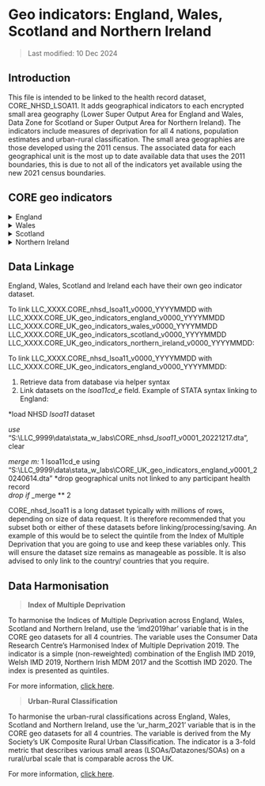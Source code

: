 # Geo indicators: England, Wales, Scotland and Northern Ireland

> Last modified: 10 Dec 2024

## Introduction
This file is intended to be linked to the health record dataset, CORE_NHSD_LSOA11. It adds geographical indicators to each encrypted small area geography (Lower Super Output Area for England and Wales, Data Zone for Scotland or Super Output Area for Northern Ireland). The indicators include measures of deprivation for all 4 nations, population estimates and urban-rural classification. The small area geographies are those developed using the 2011 census. The associated data for each geographical unit is the most up to date available data that uses the 2011 boundaries, this is due to not all of the indicators yet available using the new 2021 census boundaries. 

## CORE geo indicators

<details>
<summary>England</summary>

**1. Scale and Extent**

| **Dataset descriptor**                              | **Dataset-specific information**                                                                                                                                                                                                                               |
|-----------------------------------------------------|-----------------------------------------------------------------------------------------------------------------------------------------------------------------------------------------------------------------------------------------------------------------|
| **Name of dataset in TRE**                          | CORE_UK_geo_indicators_england_v0001_20240614                                                                                                                                                                                                                   |
| **Other name**                                      | UK geo indicators England                                                                                                                                                                                                                                     |
| **Owner**                                           | Office of National Statistics, GOV.UK, Consumer Data Research Centre, My Society                                                                                                                                                                                 |
| **Geographical coverage**                           | England                                                                                                                                                                                                                                                       |
| **Temporal coverage**                               | 2011-2020                                                                                                                                                                                                                                                     |
| **TRE temporal coverage**                           | 2011-2020                                                                                                                                                                                                                                                     |
| **Frequency of update**                             | Every few years                                                                                                                                                                                                                                                |
| **Date of last extract**                            | None                                                                                                                                                                                                                                                          |
| **Keywords**                                        | Deprivation, urban, rural, population estimate                                                                                                                                                                                                                   |
| **Short description**                               | This file is intended to be linked to the health record dataset, CORE_NHSD_LSOA1. It adds geographical indicators to each encrypted small area geography (Lower Super Output Area for England and Wales, Data Zone for Scotland or Super Output Area for Northern Ireland). The indicators include measures of deprivation for all 4 nations, population estimates and urban-rural classification. The small area geographies are those developed using the 2011 census. The associated data for each geographical unit is the most up to date available data that uses the 2011 boundaries, this is due to not all of the indicators yet available using the new 2021 census boundaries.  |
| **DOI**                                             | None                                                                                                                                                                                                                                                          |
| **Data resolution**                                 | Lower Super Output Area code (2011)                                                                                                                                                                                                                           |
| **Number of variables**                             | 15                                                                                                                                                                                                                                                            |
| **Number of participants**                          | None                                                                                                                                                                                                                                                          |
| **Number of observations**                          | 32,844                                                                                                                                                                                                                                                        |
| **Version**                                         | 1                                                                                                                                                                                                                                                             |
| **Key link**                                        | [English Indices of Deprivation 2019](https://www.gov.uk/government/statistics/english-indices-of-deprivation-2019); [Consumer Data Research Centre’s Harmonised Index](https://data.cdrc.ac.uk/dataset/index-multiple-deprivation-imd); [ONS population estimates](https://www.ons.gov.uk/peoplepopulationandcommunity/populationandmigration/populationestimates/datasets/lowersuperoutputareamidyearpopulationestimates); [GOV.UK Urban/rural classification](https://www.gov.uk/government/statistics/2011-rural-urban-classification); [My Society harmonised Urban/rural classification](https://pages.mysociety.org/uk_ruc/analysis/background_and_analysis.html) |
| **Specific restrictions to data use**               | None                                                                                                                                                                                                                                                          |


**2. Variables**

|**Variable Group**|**Variable**|**Description**|**Source**|**Date range of data**|
|:---:|:---:|:---:|:---:|:---:|
|**Geographical**|lsoa11cd_e|Lower Super Output Area code (2011)|Office of National Statistics|2011|
|**Geographical**|country|Country within the United Kingdom|Office of National Statistics|2011|
|**Geographical**|RGN11NM|Region within England|Office of National Statistics|2011|
**Deprivation**|imd2029eng|English indices of deprivation 2019, presented as quintiles, 1=most deprived, 5=least deprived.|[GOV.UK](https://www.gov.uk/government/statistics/english-indices-of-deprivation-2019)|2019|
|**Deprivation**|imd2019eng_income|English indices of deprivation 2019, Income, presented as quintiles. 1= lowest income, 5= highest income.|[GOV.UK](https://www.gov.uk/government/statistics/english-indices-of-deprivation-2019)|2019|
|**Deprivation**|imd2019eng_employment|English indices of deprivation 2019, Employment, presented as quintiles. 1=highest unemployment, 5= lowest unemployment.|[GOV.UK](https://www.gov.uk/government/statistics/english-indices-of-deprivation-2019)|2019|
|**Deprivation**|imd2019eng_education|English indices of deprivation 2019, Education, presented as quintiles. 1= lowest education and skills, 5= highest education and skills.|[GOV.UK](https://www.gov.uk/government/statistics/english-indices-of-deprivation-2019)|2019|
|**Deprivation**|imd2019eng_health|English indices of deprivation 2019, Health, presented as quintiles. 1= high health deprivation, 5= low health deprivation.|[GOV.UK](https://www.gov.uk/government/statistics/english-indices-of-deprivation-2019)|2019|
|**Deprivation**|imd2019eng_crime|English indices of deprivation 2019, Crime, presented as quintiles. 1= high crime rates, 5= low crime rates.|[GOV.UK](https://www.gov.uk/government/statistics/english-indices-of-deprivation-2019)|2019|
|**Deprivation**|imd2019eng_barriers|English indices of deprivation 2019, Barriers to Housing and Services, presented as quintiles. 1= high barriers, 5= low barriers.|[GOV.UK](https://www.gov.uk/government/statistics/english-indices-of-deprivation-2019)|2019|
|**Deprivation**|imd2019eng_environment|English indices of deprivation 2019, Environment, presented as quintiles. 1= low quality environment, 5= high quality environment.|[GOV.UK](https://www.gov.uk/government/statistics/english-indices-of-deprivation-2019)|2019|
|**Deprivation**|Imd2019har<sup>1</sup>|Consumer Data Research Centre’s Harmonised Index of Multiple Deprivation 2019, presented as quintiles. 1=most deprived, 5=least deprived. |[Consumer Data Research Centre](https://data.cdrc.ac.uk/dataset/index-multiple-deprivation-imd)|2019 (English IMD), 2019 (Welsh IMD), 2017 (Northern Irish MDM), 2020   (Scottish IMD)|
|**Population Estimate**|MPE_eng_2020|Mid-year (30 June) estimates of the usual resident population for Lower layer Super Output Areas (LSOAs) in England. 5 categories: <1200, 1200-1500, 1500-1600, 1600-1800 and >1800.|[Office for National Statistics](https://www.ons.gov.uk/peoplepopulationandcommunity/populationandmigration/populationestimates/datasets/lowersuperoutputareamidyearpopulationestimates)|2020|
|**Urban-Rural Indicator**|ur_eng_wal_2011|2011 Rural Urban Classification for England. 1= Urban major conurbation, 2= Urban minor conurbation, 3= Urban city and town, 4= Rural town and fringe, 5= Rural village and dispersed.|[GOV.UK](https://www.gov.uk/government/statistics/2011-rural-urban-classification)|2011|
|**Urban-Rural Indicator**|ur_harm_2021<sup>2</sup>|2021 UK Composite Rural Urban Classification. 1= Urban, 2= Rural, 3= More Rural. |[My Society](https://pages.mysociety.org/uk_ruc/analysis/background_and_analysis.html)|2011 (England and Wales), 2016 (Scotland), 2015 (Northern Ireland)|

<sup>1</sup> Citation if using the variable: Parsons, Alex (2021), UK Rural/Urban measures, https://github.com/mysociety/uk_ruc

<sup>2</sup> Citation if using the variable: Consumer Data Research Centre (2019), DOI: 10.20390/enginddepriv2015
</details>

<details>
<summary>Wales</summary>

**1. Scale and Extent**

| **Dataset descriptor**                              | **Dataset-specific information**                                                                                                                                                                                                                               |
|-----------------------------------------------------|-----------------------------------------------------------------------------------------------------------------------------------------------------------------------------------------------------------------------------------------------------------------|
| **Name of dataset in TRE**                          | CORE_UK_geo_indicators_wales_v0001_20240614                                                                                                                                                                                                                     |
| **Other name**                                      | UK geo indicators Wales                                                                                                                                                                                                                                      |
| **Owner**                                           | Office of National Statistics, GOV.UK, Consumer Data Research Centre, My Society                                                                                                                                                                                 |
| **Geographical coverage**                           | Wales                                                                                                                                                                                                                                                         |
| **Temporal coverage**                               | 2011-2020                                                                                                                                                                                                                                                     |
| **TRE temporal coverage**                           | 2011-2020                                                                                                                                                                                                                                                     |
| **Frequency of update**                             | Every few years                                                                                                                                                                                                                                                |
| **Date of last extract**                            | None                                                                                                                                                                                                                                                          |
| **Keywords**                                        | Deprivation, urban, rural, population estimate                                                                                                                                                                                                                   |
| **Short description**                               | This file is intended to be linked to the health record dataset, CORE_NHSD_LSOA1. It adds geographical indicators to each encrypted small area geography (Lower Super Output Area for England and Wales, Data Zone for Scotland or Super Output Area for Northern Ireland). The indicators include measures of deprivation for all 4 nations, population estimates and urban-rural classification. The small area geographies are those developed using the 2011 census. The associated data for each geographical unit is the most up to date available data that uses the 2011 boundaries, this is due to not all of the indicators yet available using the new 2021 census boundaries.  |
| **DOI**                                             | None                                                                                                                                                                                                                                                          |
| **Data resolution**                                 | Lower Super Output Area code (2011)                                                                                                                                                                                                                           |
| **Number of variables**                             | 15                                                                                                                                                                                                                                                            |
| **Number of participants**                          | None                                                                                                                                                                                                                                                          |
| **Number of observations**                          | 1,909                                                                                                                                                                                                                                                        |
| **Version**                                         | 1                                                                                                                                                                                                                                                             |
| **Key link**                                        | [Welsh Index of Multiple Deprivation](https://www.gov.wales/welsh-index-multiple-deprivation); [Consumer Data Research Centre’s Harmonised Index](https://data.cdrc.ac.uk/dataset/index-multiple-deprivation-imd); [ONS population estimates](https://www.ons.gov.uk/peoplepopulationandcommunity/populationandmigration/populationestimates/datasets/lowersuperoutputareamidyearpopulationestimates); [GOV.UK Urban/rural classification](https://www.gov.uk/government/statistics/2011-rural-urban-classification); [My Society harmonised Urban/rural classification](https://pages.mysociety.org/uk_ruc/analysis/background_and_analysis.html) |
| **Specific restrictions to data use**               | None                                                                                                                                                                                                                                                          |



**2. Variables**
|**Variable Group**|**Variable**|**Description**|**Source**|**Date range of data**|
|:---:|:---:|:---:|:---:|:---:|
|**Geographical**|lsoa11cd_e|Lower Super Output Area code (2011)|Office of National Statistics|2011|
|**Geographical**|country|Country within the United Kingdom|Office of National Statistics|2011|
|**Deprivation**|imd2019wal|Welsh Index of Multiple Deprivation 2019, presented as quintiles. 1= most deprived, 5= least deprived.|[GOV.WALES](https://www.gov.wales/welsh-index-multiple-deprivation)|2019|
|**Deprivation**|imd2019wal_income|Welsh Index of Multiple Deprivation 2019, Income, presented as quintiles. 1= lowest income, 5= highest income.|[GOV.WALES](https://www.gov.wales/welsh-index-multiple-deprivation)|2019|
|**Deprivation**|imd2019wal_employment|Welsh Index of Multiple Deprivation 2019, Employment, presented as quintiles. 1= highest unemployment, 5= lowest unemployment.|[GOV.WALES](https://www.gov.wales/welsh-index-multiple-deprivation)|2019|
|**Deprivation**|imd2019wal_education|Welsh Index of Multiple Deprivation 2019, Education, presented as quintiles. 1= lowest education, 5= highest education.|[GOV.WALES](https://www.gov.wales/welsh-index-multiple-deprivation)|2019|
|**Deprivation**|imd2019wal_health|Welsh Index of Multiple Deprivation 2019, Health, presented as quintiles. 1= high health deprivation, 5= low health deprivation.|[GOV.WALES](https://www.gov.wales/welsh-index-multiple-deprivation)|2019|
|**Deprivation**|imd2019wal_safety|Welsh Index of Multiple Deprivation 2019, Community Safety, presented as quintiles. 1= low community safety, 5= high community safety.|[GOV.WALES](https://www.gov.wales/welsh-index-multiple-deprivation)|2019|
|**Deprivation**|imd2019wal_services|Welsh Index of Multiple Deprivation 2019, Access to Services, presented as quintiles. 1= Strong access, 5= Weak access.|[GOV.WALES](https://www.gov.wales/welsh-index-multiple-deprivation)|2019|
|**Deprivation**|imd2019wal_environment|Welsh Index of Multiple Deprivation 2019, Physical Environment, presented as quintiles. 1= low quality environment, 5= high quality environment.|[GOV.WALES](https://www.gov.wales/welsh-index-multiple-deprivation)|2019|
|**Deprivation**|imd2019wal_housing|Welsh Index of Multiple Deprivation 2019, Housing, presented as quintiles. 1= low quality housing, 5= high quality.|[GOV.WALES](https://www.gov.wales/welsh-index-multiple-deprivation)|2019|
|**Deprivation**|Imd2019har<sup>1</sup>|Consumer Data Research Centre’s Harmonised Index of Multiple Deprivation 2019, presented as quintiles. 1= most deprived, 5= least deprived.|[Consumer Data Research Centre](https://data.cdrc.ac.uk/dataset/index-multiple-deprivation-imd)|2019 (English IMD), 2019 (Welsh IMD), 2017 (Northern Irish MDM), 2020   (Scottish IMD)|
|**Population Estimate**|MPE_wal_2020|Mid-year (30 June) estimates of the usual resident population for Lower layer Super Output Areas (LSOAs) in England and Wales. 5 categories: <1200, 1200-1500, 1500-1600, 1600-1800 and >1800.|[Office for National Statistics](https://www.ons.gov.uk/peoplepopulationandcommunity/populationandmigration/populationestimates/datasets/lowersuperoutputareamidyearpopulationestimates)|2020|
|**Urban-Rural Indicator**|ur_eng_wal_2011|2011 Rural Urban Classification for England. 1= Urban major conurbation, 2= Urban minor conurbation, 3= Urban city and town, 4= Rural town and fringe, 5= Rural village and dispersed.|[GOV.UK](https://www.gov.uk/government/statistics/2011-rural-urban-classification)|2011|
|**Urban-Rural Indicator**|ur_harm_2021 <sup>2</sup>|2021 UK Composite Rural Urban Classification. 1= Urban, 2= Rural, 3= More Rural|[My Society](https://pages.mysociety.org/uk_ruc/analysis/background_and_analysis.html)|2011 (England and Wales), 2016 (Scotland), 2015 (Northern Ireland)|

<sup>1</sup> Citation if using the variable: Parsons, Alex (2021), UK Rural/Urban measures, https://github.com/mysociety/uk_ruc

<sup>2</sup> Citation if using the variable: Consumer Data Research Centre (2019), DOI: 10.20390/enginddepriv2015
</details>


<details>
<summary>Scotland</summary>

**1. Scale and Extent**

| **Dataset descriptor**                              | **Dataset-specific information**                                                                                                                                                                                                                               |
|-----------------------------------------------------|-----------------------------------------------------------------------------------------------------------------------------------------------------------------------------------------------------------------------------------------------------------------|
| **Name of dataset in TRE**                          | CORE_UK_geo_indicators_scotland_v0001_20240614                                                                                                                                                                                                                  |
| **Other name**                                      | UK geo indicators Scotland                                                                                                                                                                                                                                    |
| **Owner**                                           | Office of National Statistics, GOV.UK, Consumer Data Research Centre, My Society                                                                                                                                                                                 |
| **Geographical coverage**                           | Scotland                                                                                                                                                                                                                                                       |
| **Temporal coverage**                               | 2011-2020                                                                                                                                                                                                                                                     |
| **TRE temporal coverage**                           | 2011-2020                                                                                                                                                                                                                                                     |
| **Frequency of update**                             | Every few years                                                                                                                                                                                                                                                |
| **Date of last extract**                            | None                                                                                                                                                                                                                                                          |
| **Keywords**                                        | Deprivation, urban, rural, population estimate                                                                                                                                                                                                                   |
| **Short description**                               | This file is intended to be linked to the health record dataset, CORE_NHSD_LSOA1. It adds geographical indicators to each encrypted small area geography (Lower Super Output Area for England and Wales, Data Zone for Scotland or Super Output Area for Northern Ireland). The indicators include measures of deprivation for all 4 nations, population estimates and urban-rural classification. The small area geographies are those developed using the 2011 census. The associated data for each geographical unit is the most up to date available data that uses the 2011 boundaries, this is due to not all of the indicators yet available using the new 2021 census boundaries.  |
| **DOI**                                             | None                                                                                                                                                                                                                                                          |
| **Data resolution**                                 | Data Zones (2011)                                                                                                                                                                                                                                             |
| **Number of variables**                             | 14                                                                                                                                                                                                                                                            |
| **Number of participants**                          | None                                                                                                                                                                                                                                                          |
| **Number of observations**                          | 6,976                                                                                                                                                                                                                                                        |
| **Version**                                         | 1                                                                                                                                                                                                                                                             |
| **Key link**                                        | [Scottish Index of Multiple Deprivation 2020](https://www.gov.scot/collections/scottish-index-of-multiple-deprivation-2020/); [Consumer Data Research Centre’s Harmonised Index](https://data.cdrc.ac.uk/dataset/index-multiple-deprivation-imd); [National Records of Scotland population estimates](https://www.nrscotland.gov.uk/statistics-and-data/statistics/statistics-by-theme/population/population-estimates/mid-year-population-estimates/mid-2021); [GOV.SCOT Urban/rural classification](https://www.gov.scot/publications/scottish-government-urban-rural-classification-2020/pages/3/); [My Society harmonised Urban/rural classification](https://pages.mysociety.org/uk_ruc/analysis/background_and_analysis.html) |
| **Specific restrictions to data use**               | None                                                                                                                                                                                                                                                          |


**2. Variables**

|**Variable Group**|**Variable**|**Description**|**Source**|**Date range of data**|
|:---:|:---:|:---:|:---:|:---:|
|**Geographical**|dz11cd_e|Data Zones (2011)|GOV.UK|2011|
|**Geographical**|country|Country within the United Kingdom|GOV.SCOT|2011|
|**Deprivation**|imd2020scot|Scottish Index of Multiple Deprivation 2019, presented as quintiles. 1= most deprived, 5= least deprived.|[GOV.SCOT](https://www.gov.scot/collections/scottish-index-of-multiple-deprivation-2020/)|2020|
|**Deprivation**|imd2020scot_income|Scottish Index of Multiple Deprivation 2019, Income, presented as quintiles. 1= lowest income, 5= highest income.|[GOV.SCOT](https://www.gov.scot/collections/scottish-index-of-multiple-deprivation-2020/)|2020|
|**Deprivation**|imd2020scot_employment|Scottish Index of Multiple Deprivation 2019, Employment, presented as quintiles. 1= highest unemployment, 5= lowest unemployment.|[GOV.SCOT](https://www.gov.scot/collections/scottish-index-of-multiple-deprivation-2020/)|2020|
|**Deprivation**|imd2020scot_education|Scottish Index of Multiple Deprivation 2019, Education, presented as quintiles. 1= lowest education, 5= highest education.|[GOV.SCOT](https://www.gov.scot/collections/scottish-index-of-multiple-deprivation-2020/)|2020|
|**Deprivation**|imd2020scot_health|Scottish Index of Multiple Deprivation 2019, Health, presented as quintiles. 1= high health deprivation, 5= low health deprivation.|[GOV.SCOT](https://www.gov.scot/collections/scottish-index-of-multiple-deprivation-2020/)|2020|
|**Deprivation**|imd2020scot_access|Scottish Index of Multiple Deprivation 2019, Access to Services, presented as quintiles. 1= strong access, 5= weak access.|[GOV.SCOT](https://www.gov.scot/collections/scottish-index-of-multiple-deprivation-2020/)|2020|
|**Deprivation**|imd2020scot_crime|Scottish Index of Multiple Deprivation 2019, Crime, presented as quintiles. 1= high crime rates, 5= low crime rates.|[GOV.SCOT](https://www.gov.scot/collections/scottish-index-of-multiple-deprivation-2020/)|2020|
|**Deprivation**|imd2020scot_housing|Scottish Index of Multiple Deprivation 2019, Housing, presented as quintiles. 1= low quality housing, 5= high quality.|[GOV.SCOT](https://www.gov.scot/collections/scottish-index-of-multiple-deprivation-2020/)|2020|
|**Deprivation**|imd2019har<sup>1</sup> |Consumer Data Research Centre’s Harmonised Index of Multiple Deprivation 2019, presented as quintiles. 1= most deprived, 5= least deprived.|[Consumer Data Research Centre](https://data.cdrc.ac.uk/dataset/index-multiple-deprivation-imd)|2019 (English IMD), 2019 (Welsh IMD), 2017 (Northern Irish MDM), 2020 (Scottish IMD)|
|**Population Estimate**|MPE_scot_2021|Mid-year (30 June) estimates of the usual resident population for Data Zones (2011) in Scotland. 5 categories: <1200, 1200-1500, 1500-1600, 1600-1800 and >1800.|[National Records of Scotland](https://www.nrscotland.gov.uk/statistics-and-data/statistics/statistics-by-theme/population/population-estimates/mid-year-population-estimates/mid-2021)|2021|
|**Urban-Rural Indicator**|ur_scot_2020|Scottish Government Urban Rural Classification 2020. 1= Large Urban Areas, 2=Other Urban Areas, 3= Accessible Amall Towns, 4= Remote Small Towns, 5= Accessible Rural Areas, 6= Remote Rural Areas.|[GOV.SCOT](https://www.gov.scot/publications/scottish-government-urban-rural-classification-2020/pages/3/)|2020|
|**Urban-Rural Indicator**|ur_harm_2021<sup>2</sup>|2021 UK Composite Rural Urban Classification. 1= Urban, 2= Rural, 3= More Rural.|[My Society](https://pages.mysociety.org/uk_ruc/analysis/background_and_analysis.html)|2011 (England and Wales), 2016 (Scotland), 2015 (Northern Ireland)|

<sup>1</sup> Citation if using the variable: Parsons, Alex (2021), UK Rural/Urban measures, https://github.com/mysociety/uk_ruc

<sup>2</sup> Citation if using the variable: Consumer Data Research Centre (2019), DOI: 10.20390/enginddepriv2015
</details>

<details>
<summary>Northern Ireland</summary>

**1. Scale and Extent**

| **Dataset descriptor**                              | **Dataset-specific information**                                                                                                                                                                                                                               |
|-----------------------------------------------------|-----------------------------------------------------------------------------------------------------------------------------------------------------------------------------------------------------------------------------------------------------------------|
| **Name of dataset in TRE**                          | CORE_UK_geo_indicators_northern_ireland_v0001_20240614                                                                                                                                                                                                                     |
| **Other name**                                      | UK geo indicators Northern Ireland                                                                                                                                                                                                                                      |
| **Owner**                                           | Office of National Statistics, GOV.UK, Consumer Data Research Centre, My Society                                                                                                                                                                                 |
| **Geographical coverage**                           | Northern Ireland                                                                                                                                                                                                                                                         |
| **Temporal coverage**                               | 2011-2020                                                                                                                                                                                                                                                     |
| **TRE temporal coverage**                           | 2011-2020                                                                                                                                                                                                                                                     |
| **Frequency of update**                             | Every few years                                                                                                                                                                                                                                                |
| **Date of last extract**                            | None                                                                                                                                                                                                                                                          |
| **Keywords**                                        | Deprivation, urban, rural, population estimate                                                                                                                                                                                                                   |
| **Short description**                               | This file is intended to be linked to the health record dataset, CORE_NHSD_LSOA1. It adds geographical indicators to each encrypted small area geography (Lower Super Output Area for England and Wales, Data Zone for Scotland or Super Output Area for Northern Ireland). The indicators include measures of deprivation for all 4 nations, population estimates and urban-rural classification. The small area geographies are those developed using the 2011 census. The associated data for each geographical unit is the most up to date available data that uses the 2011 boundaries, this is due to not all of the indicators yet available using the new 2021 census boundaries.  |
| **DOI**                                             | None                                                                                                                                                                                                                                                          |
| **Data resolution**                                 | Super Output Areas (2011)                                                                                                                                                                                                                                             |
| **Number of variables**                             | 14                                                                                                                                                                                                                                                            |
| **Number of participants**                          | None                                                                                                                                                                                                                                                          |
| **Number of observations**                          | 890                                                                                                                                                                                                                                                        |
| **Version**                                         | 1                                                                                                                                                                                                                                                             |
| **Key link**                                        | [Super Output Areas](https://www.nisra.gov.uk/support/output-geography-census-2011/super-output-areas); [Consumer Data Research Centre’s Harmonised Index](https://data.cdrc.ac.uk/dataset/index-multiple-deprivation-imd); [Northern Ireland Statistics and Research Agency population estimates](https://www.nisra.gov.uk/publications/2020-mid-year-population-estimates-small-areas); [Northern Ireland Statistics and Research Agency Urban/rural classification](https://www.nisra.gov.uk/publications/settlement-2015-documentation); [My Society harmonised Urban/rural classification](https://pages.mysociety.org/uk_ruc/analysis/background_and_analysis.html) |
| **Specific restrictions to data use**               | None                                                                                                                                                                                                                                                          |


**2. Variables**

|**Variable Group**|**Variable**|**Description**|**Source**|**Date range of data**|
|:---:|:---:|:---:|:---:|:---:|
|**Geographical**|soa11cd_e|Super Output Areas (2011)|[NISRA](https://www.nisra.gov.uk/support/output-geography-census-2011/super-output-areas)|2011|
|**Geographical**|country|Country within the United Kingdom|[NISRA](https://www.nisra.gov.uk/support/output-geography-census-2011/super-output-areas)|2011|
|**Deprivation**|imd2017ir|Northern Ireland Multiple Deprivation Measure 2017, presented as quintiles. 1= most deprived, 5= least deprived.|[NISRA](https://www.nisra.gov.uk/statistics/deprivation/northern-ireland-multiple-deprivation-measure-2017-nimdm2017)|2017|
|**Deprivation**|imd2017ir_income|Northern Ireland Multiple Deprivation Measure 2017, Income, presented as quintiles. 1= lowest income, 5= highest income.|[NISRA](https://www.nisra.gov.uk/statistics/deprivation/northern-ireland-multiple-deprivation-measure-2017-nimdm2017)|2017|
|**Deprivation**|imd2017ir_employment|Northern Ireland Multiple Deprivation Measure 2017, Employment, presented as quintiles. 1= highest unemployment, 5= lowest unemployment.|[NISRA](https://www.nisra.gov.uk/statistics/deprivation/northern-ireland-multiple-deprivation-measure-2017-nimdm2017)|2017|
|**Deprivation**|imd2017ir_education|Northern Ireland Multiple Deprivation Measure 2017, Education, presented as quintiles. 1= lowest education, 5= highest education.|[NISRA](https://www.nisra.gov.uk/statistics/deprivation/northern-ireland-multiple-deprivation-measure-2017-nimdm2017)|2017|
|**Deprivation**|imd2017ir_ health|Northern Ireland Multiple Deprivation Measure 2017, Health, presented as quintiles. 1= high health deprivation, 5= low health deprivation.|[NISRA](https://www.nisra.gov.uk/statistics/deprivation/northern-ireland-multiple-deprivation-measure-2017-nimdm2017)|2017|
|**Deprivation**|imd2017ir_access|Northern Ireland Multiple Deprivation Measure 2017, Access to Services, presented as quintiles. 1= strong access, 5= weak access.|[NISRA](https://www.nisra.gov.uk/statistics/deprivation/northern-ireland-multiple-deprivation-measure-2017-nimdm2017)|2017|
|**Deprivation**|imd2017ir_crime|Northern Ireland Multiple Deprivation Measure 2017, presented as quintiles. 1= high crime rates, 5= low crime rates.|[NISRA](https://www.nisra.gov.uk/statistics/deprivation/northern-ireland-multiple-deprivation-measure-2017-nimdm2017)|2017|
|**Deprivation**|imd2017ir_environment|Northern Ireland Multiple Deprivation Measure 2017, presented as quintiles. 1= low quality environment, 5= high quality environment.|[NISRA](https://www.nisra.gov.uk/statistics/deprivation/northern-ireland-multiple-deprivation-measure-2017-nimdm2017)|2017|
|**Deprivation**|imd2019har<sup>1</sup>|Consumer Data Research Centre’s Harmonised Index of Multiple Deprivation 2019, presented as quintiles. 1= most deprived, 5= least deprived.|[Consumer Data Research Centre](https://data.cdrc.ac.uk/dataset/index-multiple-deprivation-imd)|2019 (English IMD), 2019 (Welsh IMD), 2017 (Northern Irish MDM), 2020 (Scottish IMD)|
|**Population Estimate**|MPE_ire_2020|Mid-year (30 June) estimates of the usual resident population for Super Output Areas (2011) in Northern Ireland. 5 categories: <1200, 1200-1500, 1500-1600, 1600-1800 and >1800.|[NISRA](https://www.nisra.gov.uk/publications/2020-mid-year-population-estimates-small-areas)|2020|
|**Urban-Rural Indicator**|ur_ire_2015|Settlement classification 2015. 1=Urban, 2= Mixed urban/rural, 3= Rural|[NISRA](https://www.nisra.gov.uk/publications/settlement-2015-documentation)|2015|
|**Urban-Rural Indicator**|ur_harm_2021<sup>2</sup>|2021 UK Composite Rural Urban Classification. 1= Urban, 2= Rural, 3= More Rural.|[My Society](https://pages.mysociety.org/uk_ruc/analysis/background_and_analysis.html)|2011 (England and Wales), 2016 (Scotland), 2015 (Northern Ireland)|

<sup>1</sup> Citation if using the variable: Parsons, Alex (2021), UK Rural/Urban measures, https://github.com/mysociety/uk_ruc

<sup>2</sup> Citation if using the variable: Consumer Data Research Centre (2019), DOI: 10.20390/enginddepriv2015
</details>  




## Data Linkage
England, Wales, Scotland and Ireland each have their own geo indicator dataset.

To link LLC_XXXX.CORE_nhsd_lsoa11_v0000_YYYYMMDD with
LLC_XXXX.CORE_UK_geo_indicators_england_v0000_YYYYMMDD 
LLC_XXXX.CORE_UK_geo_indicators_wales_v0000_YYYYMMDD 
LLC_XXXX.CORE_UK_geo_indicators_scotland_v0000_YYYYMMDD 
LLC_XXXX.CORE_UK_geo_indicators_northern_ireland_v0000_YYYYMMDD:

To link LLC_XXXX.CORE_nhsd_lsoa11_v0000_YYYYMMDD with 
LLC_XXXX.CORE_UK_geo_indicators_england_v0000_YYYYMMDD:

1. Retrieve data from database via helper syntax
2. Link datasets on the *lsoa11cd_e* field. Example of STATA syntax linking to England:

*load NHSD *lsoa11* dataset

*use* “S:\LLC_9999\data\stata_w_labs\CORE_nhsd_*lsoa11*_v0001_20221217.dta”, clear

*merge m:* 1 lsoa11cd_e using
“S:\LLC_9999\data\stata_w_labs\CORE_UK_geo_indicators_england_v0001_20240614.dta”
*drop geographical units not linked to any participant health record  
*drop if* _merge ** 2

CORE_nhsd_lsoa11 is a long dataset typically with millions of rows, depending on size of data request. It is therefore recommended that you subset both or either of these datasets before linking/processing/saving. An example of this would be to select the quintile from the Index of Multiple Deprivation that you are going to use and keep these variables only. This will ensure the dataset size remains as manageable as possible. It is also advised to only link to the country/ countries that you require.


## Data Harmonisation

>**Index of Multiple Deprivation**

To harmonise the Indices of Multiple Deprivation across England, Wales, Scotland and Northern Ireland, use the ‘imd2019har’ variable that is in the CORE geo datasets for all 4 countries. The variable uses the Consumer Data Research Centre’s Harmonised Index of Multiple Deprivation 2019. The indicator is a simple (non-reweighted) combination of the English IMD 2019, Welsh IMD 2019, Northern Irish MDM 2017 and the Scottish IMD 2020. The index is presented as quintiles. 

For more information, [click here](https://data.cdrc.ac.uk/dataset/index-multiple-deprivation-imd/resource/cdrc-harmonised-imd-2019#{view-graph:{graphOptions:{hooks:{processOffset:{},bindEvents:{}}}},graphOptions:{hooks:{processOffset:{},bindEvents:{}}}}).

>**Urban-Rural Classification**

To harmonise the urban-rural classifications across England, Wales, Scotland and Northern Ireland, use the ‘ur_harm_2021’ variable that is in the CORE geo datasets for all 4 countries. The variable is derived from the My Society’s UK Composite Rural Urban Classification. The indicator is a 3-fold metric that describes various small areas (LSOAs/Datazones/SOAs) on a rural/urbal scale that is comparable across the UK.

For more information, [click here](https://pages.mysociety.org/uk_ruc/analysis/background_and_analysis.html).